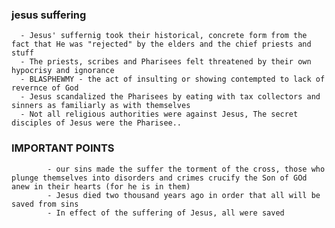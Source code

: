 ### jesus suffering
      - Jesus' suffernig took their historical, concrete form from the fact that He was "rejected" by the elders and the chief priests and stuff
      - The priests, scribes and Pharisees felt threatened by their own hypocrisy and ignorance
      - BLASPHEWMY - the act of insulting or showing contempted to lack of revernce of God
      - Jesus scandalized the Pharisees by eating with tax collectors and sinners as familiarly as with themselves
      - Not all religious authorities were against Jesus, The secret disciples of Jesus were the Pharisee..
      
### IMPORTANT POINTS
            - our sins made the suffer the torment of the cross, those who plunge themselves into disorders and crimes crucify the Son of GOd anew in their hearts (for he is in them) 
            - Jesus died two thousand years ago in order that all will be saved from sins
            - In effect of the suffering of Jesus, all were saved
